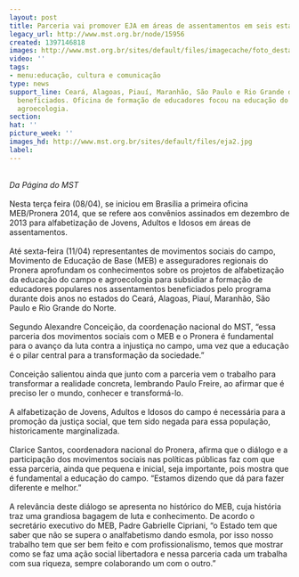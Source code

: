 ```yaml
---
layout: post
title: Parceria vai promover EJA em áreas de assentamentos em seis estados
legacy_url: http://www.mst.org.br/node/15956
created: 1397146818
images: http://www.mst.org.br/sites/default/files/imagecache/foto_destaque/eja2.jpg
video: ''
tags:
- menu:educação, cultura e comunicação
type: news
support_line: Ceará, Alagoas, Piauí, Maranhão, São Paulo e Rio Grande do Norte serão
  beneficiados. Oficina de formação de educadores focou na educação do campo e na
  agroecologia.
section: 
hat: ''
picture_week: ''
images_hd: http://www.mst.org.br/sites/default/files/eja2.jpg
label: 
---
```

<div>&nbsp;</div><div><em>Da Página do MST</em></div><div>&nbsp;</div><div>Nesta terça feira (08/04), se iniciou em Brasília a primeira oficina MEB/Pronera 2014, que se refere aos convênios assinados em dezembro de 2013 para alfabetização de Jovens, Adultos e Idosos em áreas de assentamentos.</div><div>&nbsp;</div><div>Até sexta-feira (11/04) representantes de movimentos sociais do campo, Movimento de Educação de Base (MEB) e asseguradores regionais do Pronera aprofundam os conhecimentos sobre os projetos de alfabetização da educação do campo e agroecologia para subsidiar a formação de educadores populares nos assentamentos beneficiados pelo programa durante dois anos no estados do Ceará, Alagoas, Piauí, Maranhão, São Paulo e Rio Grande do Norte.</div><div>&nbsp;</div><div>Segundo Alexandre Conceição, da coordenação nacional do MST, “essa parceria dos movimentos sociais com o MEB e o Pronera é fundamental para o avanço da luta contra a injustiça no campo, uma vez que a educação é o pilar central para a transformação da sociedade.”</div><div>&nbsp;</div><div>Conceição salientou ainda que junto com a parceria vem o trabalho para transformar a realidade concreta, lembrando Paulo Freire, ao afirmar que é preciso ler o mundo, conhecer e transformá-lo.</div><div>&nbsp;</div><div>A alfabetização de Jovens, Adultos e Idosos do campo é necessária para a promoção da justiça social, que tem sido negada para essa população, historicamente marginalizada.</div><div>&nbsp;</div><div>Clarice Santos, coordenadora nacional do Pronera, afirma que o diálogo e a participação dos movimentos sociais nas políticas públicas faz com que essa parceria, ainda que pequena e inicial, seja importante, pois mostra que é fundamental a educação do campo. “Estamos dizendo que dá para fazer diferente e melhor.”</div><div>&nbsp;</div><div>A relevância deste diálogo se apresenta no histórico do MEB, cuja história traz uma grandiosa bagagem de luta e conhecimento. De acordo o secretário executivo do MEB, Padre Gabrielle Cipriani, “o Estado tem que saber que não se supera o analfabetismo dando esmola, por isso nosso trabalho tem que ser bem feito e com profissionalismo, temos que mostrar como se faz uma ação social libertadora e nessa parceria cada um trabalha com sua riqueza, sempre colaborando um com o outro.”&nbsp;</div>
